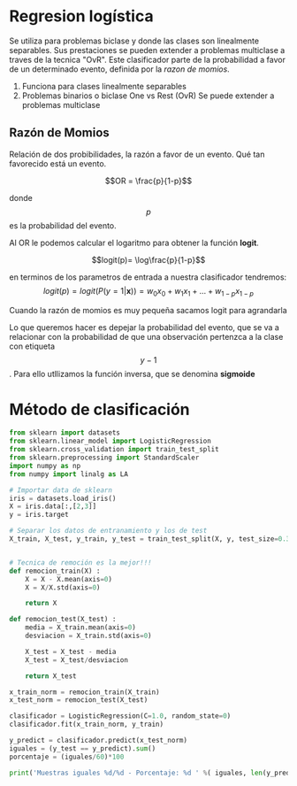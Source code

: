 # Regresion logística

Se utiliza para problemas biclase y donde las clases son linealmente separables. Sus prestaciones se pueden extender a problemas multiclase a traves de la tecnica "OvR". Este clasificador parte de la probabilidad a favor de un determinado evento, definida por la *razon de momios*.
1. Funciona para clases linealmente separables
2. Problemas binarios o biclase
    One vs Rest (OvR)
    Se puede extender a problemas multiclase

## Razón de Momios
Relación de dos probibilidades, la razón a favor de un evento. Qué tan favorecido está un evento.

$$OR = \frac{p}{1-p}$$

donde $$p$$ es la probabilidad del evento.

Al OR le podemos calcular el logaritmo para obtener la función **logit**.

$$logit(p)= \log\frac{p}{1-p}$$

en terminos de los parametros de entrada a nuestra clasificador tendremos:
$$logit(p)= logit(P(y =1| \mathbf{x}))= w_0x_0 + w_1x_1+\dots + w_{1-p}x_{1-p}$$

Cuando la razón de momios es muy pequeña sacamos logit para agrandarla

Lo que queremos hacer es depejar la probabilidad del evento, que se va a relacionar con la probabilidad de que una observación pertenzca a la clase con etiqueta $$y-1$$. Para ello utllizamos la función inversa, que se denomina **sigmoide**

# Método de clasificación

```python
from sklearn import datasets
from sklearn.linear_model import LogisticRegression
from sklearn.cross_validation import train_test_split
from sklearn.preprocessing import StandardScaler
import numpy as np
from numpy import linalg as LA

# Importar data de sklearn
iris = datasets.load_iris()
X = iris.data[:,[2,3]]
y = iris.target

# Separar los datos de entranamiento y los de test
X_train, X_test, y_train, y_test = train_test_split(X, y, test_size=0.3, random_state=0)


# Tecnica de remoción es la mejor!!!
def remocion_train(X) :
    X = X - X.mean(axis=0)
    X = X/X.std(axis=0)

    return X

def remocion_test(X_test) :
    media = X_train.mean(axis=0)
    desviacion = X_train.std(axis=0)

    X_test = X_test - media
    X_test = X_test/desviacion

    return X_test

x_train_norm = remocion_train(X_train)
x_test_norm = remocion_test(X_test)

clasificador = LogisticRegression(C=1.0, random_state=0)
clasificador.fit(x_train_norm, y_train)

y_predict = clasificador.predict(x_test_norm)
iguales = (y_test == y_predict).sum()
porcentaje = (iguales/60)*100

print('Muestras iguales %d/%d - Porcentaje: %d ' %( iguales, len(y_predict), porcentaje))
```
